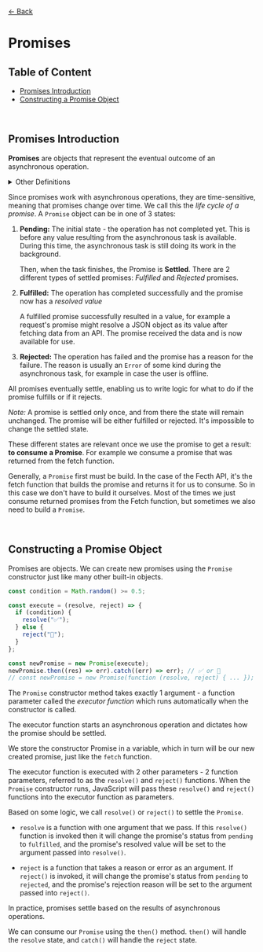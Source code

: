 [&larr; Back](./README.md)

# Promises

## Table of Content

- [Promises Introduction](#promises-introduction)
- [Constructing a Promise Object](#constructing-a-promise-object)

<br>

## Promises Introduction

**Promises** are objects that represent the eventual outcome of an asynchronous operation.

<details>
<summary>Other Definitions</summary>

<div></div>

- Promise: an object that is used as a placeholder for the future result of an asynchronous operation.

<div></div>

- Promise: a container for an asynchronous delivered value.

<div></div>

- Promise: a container for a future value. Example of future value: the response from an Ajax call.

<div></div>

_Advantages of using promises:_

<div></div>

- We no longer rely on events and callbacks to handle asynchronous results.

<div></div>

- We chain promises as a sequence and escape callback hell.

<div></div>

</details>

Since promises work with asynchronous operations, they are time-sensitive, meaning that promises change over time. We call this the _life cycle of a promise_. A `Promise` object can be in one of 3 states:

1. **Pending:** The initial state - the operation has not completed yet. This is before any value resulting from the asynchronous task is available. During this time, the asynchronous task is still doing its work in the background.

   Then, when the task finishes, the Promise is **Settled**. There are 2 different types of settled promises: _Fulfilled_ and _Rejected_ promises.

2. **Fulfilled:** The operation has completed successfully and the promise now has a _resolved value_

   A fulfilled promise successfully resulted in a value, for example a request's promise might resolve a JSON object as its value after fetching data from an API. The promise received the data and is now available for use.

3. **Rejected:** The operation has failed and the promise has a reason for the failure. The reason is usually an `Error` of some kind during the asynchronous task, for example in case the user is offline.

All promises eventually settle, enabling us to write logic for what to do if the promise fulfills or if it rejects.

_Note:_ A promise is settled only once, and from there the state will remain unchanged. The promise will be either fulfilled or rejected. It's impossible to change the settled state.

These different states are relevant once we use the promise to get a result: **to consume a Promise**. For example we consume a promise that was returned from the fetch function.

Generally, a `Promise` first must be build. In the case of the Fecth API, it's the fetch function that builds the promise and returns it for us to consume. So in this case we don't have to build it ourselves. Most of the times we just consume returned promises from the Fetch function, but sometimes we also need to build a `Promise`.

<br>

## Constructing a Promise Object

Promises are objects. We can create new promises using the `Promise` constructor just like many other built-in objects.

```js
const condition = Math.random() >= 0.5;

const execute = (resolve, reject) => {
  if (condition) {
    resolve("✅");
  } else {
    reject("🚫");
  }
};

const newPromise = new Promise(execute);
newPromise.then((res) => err).catch((err) => err); // ✅ or 🚫
// const newPromise = new Promise(function (resolve, reject) { ... });
```

The `Promise` constructor method takes exactly 1 argument - a function parameter called the _executor function_ which runs automatically when the constructor is called.

The executor function starts an asynchronous operation and dictates how the promise should be settled.

We store the constructor Promise in a variable, which in turn will be our new created promise, just like the `fetch` function.

The executor function is executed with 2 other parameters - 2 function parameters, referred to as the `resolve()` and `reject()` functions. When the `Promise` constructor runs, JavaScript will pass these `resolve()` and `reject()` functions into the executor function as parameters.

Based on some logic, we call `resolve()` or `reject()` to settle the `Promise`.

- `resolve` is a function with one argument that we pass. If this `resolve()` function is invoked then it will change the promise's status from `pending` to `fulfilled`, and the promise's resolved value will be set to the argument passed into `resolve()`.

- `reject` is a function that takes a reason or error as an argument. If `reject()` is invoked, it will change the promise's status from `pending` to `rejected`, and the promise's rejection reason will be set to the argument passed into `reject()`.

In practice, promises settle based on the results of asynchronous operations.

We can consume our `Promise` using the `then()` method. `then()` will handle the `resolve` state, and `catch()` will handle the `reject` state.

<br>

